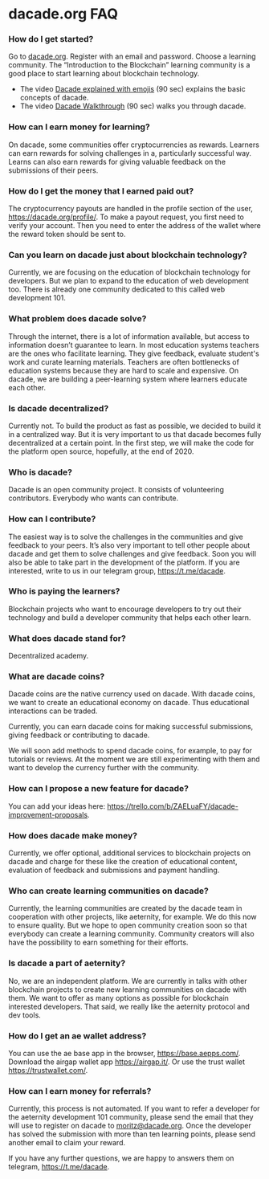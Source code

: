 # dacade.org FAQ

### How do I get started?
Go to [dacade.org](https://dacade.org). Register with an email and password. Choose a learning community. The “Introduction to the Blockchain” learning community is a good place to start learning about blockchain technology.

- The video [Dacade explained with emojis](https://www.youtube.com/watch?v=w5Lru6t2O4s) (90 sec) explains the basic concepts of dacade.
- The video [Dacade Walkthrough](https://www.youtube.com/watch?v=3eRRGCceoaA) (90 sec) walks you through dacade.

### How can I earn money for learning?
On dacade, some communities offer cryptocurrencies as rewards. Learners can earn rewards for solving challenges in a, particularly successful way. Learns can also earn rewards for giving valuable feedback on the submissions of their peers.

### How do I get the money that I earned paid out?
The cryptocurrency payouts are handled in the profile section of the user, https://dacade.org/profile/. To make a payout request, you first need to verify your account. Then you need to enter the address of the wallet where the reward token should be sent to.

### Can you learn on dacade just about blockchain technology?
Currently, we are focusing on the education of blockchain technology for developers. But we plan to expand to the education of web development too. There is already one community dedicated to this called web development 101.

### What problem does dacade solve?
Through the internet, there is a lot of information available, but access to information doesn’t guarantee to learn. In most education systems teachers are the ones who facilitate learning. They give feedback, evaluate student's work and curate learning materials. Teachers are often bottlenecks of education systems because they are hard to scale and expensive. On dacade, we are building a peer-learning system where learners educate each other.

### Is dacade decentralized?
Currently not. To build the product as fast as possible, we decided to build it in a centralized way. But it is very important to us that dacade becomes fully decentralized at a certain point. In the first step, we will make the code for the platform open source, hopefully, at the end of 2020.

### Who is dacade?
Dacade is an open community project. It consists of volunteering contributors. Everybody who wants can contribute.

### How can I contribute?
The easiest way is to solve the challenges in the communities and give feedback to your peers. It’s also very important to tell other people about dacade and get them to solve challenges and give feedback. Soon you will also be able to take part in the development of the platform. If you are interested, write to us in our telegram group, https://t.me/dacade.

### Who is paying the learners?
Blockchain projects who want to encourage developers to try out their technology and build a developer community that helps each other learn.

### What does dacade stand for?
Decentralized academy.

### What are dacade coins?
Dacade coins are the native currency used on dacade. 
With dacade coins, we want to create an educational economy on dacade. Thus educational interactions can be traded.

Currently, you can earn dacade coins for making successful submissions, giving feedback or contributing to dacade.

We will soon add methods to spend dacade coins, for example, to pay for tutorials or reviews. At the moment we are still experimenting with them and want to develop the currency further with the community.

### How can I propose a new feature for dacade?
You can add your ideas here: https://trello.com/b/ZAELuaFY/dacade-improvement-proposals.

### How does dacade make money?
Currently, we offer optional, additional services to blockchain projects on dacade and charge for these like the creation of educational content, evaluation of feedback and submissions and payment handling. 

### Who can create learning communities on dacade?
Currently, the learning communities are created by the dacade team in cooperation with other projects, like aeternity, for example. We do this now to ensure quality. But we hope to open community creation soon so that everybody can create a learning community. Community creators will also have the possibility to earn something for their efforts.

### Is dacade a part of aeternity?
No, we are an independent platform. We are currently in talks with other blockchain projects to create new learning communities on dacade with them. We want to offer as many options as possible for blockchain interested developers. That said, we really like the aeternity protocol and dev tools.

### How do I get an ae wallet address?
You can use the ae base app in the browser, https://base.aepps.com/. Download the airgap wallet app https://airgap.it/. Or use the trust wallet https://trustwallet.com/.

### How can I earn money for referrals?
Currently, this process is not automated. If you want to refer a developer for the aeternity development 101 community, please send the email that they will use to register on dacade to moritz@dacade.org. Once the developer has solved the submission with more than ten learning points, please send another email to claim your reward.

If you have any further questions, we are happy to answers them on telegram, https://t.me/dacade.
